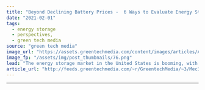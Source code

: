 ```yaml
---
title: "Beyond Declining Battery Prices -  6 Ways to Evaluate Energy Storage in 2021"
date: "2021-02-01"
tags: 
  - energy storage
  - perspectives,
  - green tech media
source: "green tech media"
image_url: "https://assets.greentechmedia.com/content/images/articles/Ameren_OpusOne_BatteryEngineers_XL.jpg"
image_fp: "/assets/img/post_thumbnails/76.png"
lead: "The energy storage market in the United States is booming, with 476 megawatts of new projects installed in the third quarter of 2020 alone, up 240 percent over the second quarter, according to industry analysts at Wood Mackenzie. 2021 is expected to  ..."
article_url: "http://feeds.greentechmedia.com/~r/GreentechMedia/~3/Mec37r0fE7k/beyond-declining-battery-prices-six-ways-to-evaluate-energy-storage-in-2021"
---
```


---
